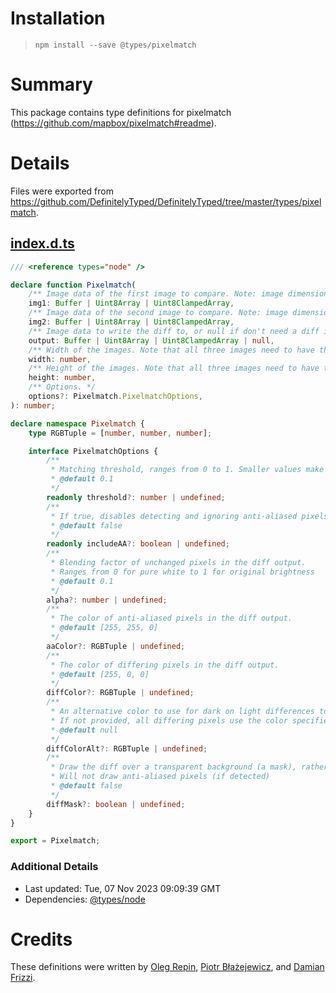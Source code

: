 # Installation
> `npm install --save @types/pixelmatch`

# Summary
This package contains type definitions for pixelmatch (https://github.com/mapbox/pixelmatch#readme).

# Details
Files were exported from https://github.com/DefinitelyTyped/DefinitelyTyped/tree/master/types/pixelmatch.
## [index.d.ts](https://github.com/DefinitelyTyped/DefinitelyTyped/tree/master/types/pixelmatch/index.d.ts)
````ts
/// <reference types="node" />

declare function Pixelmatch(
    /** Image data of the first image to compare. Note: image dimensions must be equal. */
    img1: Buffer | Uint8Array | Uint8ClampedArray,
    /** Image data of the second image to compare. Note: image dimensions must be equal. */
    img2: Buffer | Uint8Array | Uint8ClampedArray,
    /** Image data to write the diff to, or null if don't need a diff image. */
    output: Buffer | Uint8Array | Uint8ClampedArray | null,
    /** Width of the images. Note that all three images need to have the same dimensions. */
    width: number,
    /** Height of the images. Note that all three images need to have the same dimensions. */
    height: number,
    /** Options. */
    options?: Pixelmatch.PixelmatchOptions,
): number;

declare namespace Pixelmatch {
    type RGBTuple = [number, number, number];

    interface PixelmatchOptions {
        /**
         * Matching threshold, ranges from 0 to 1. Smaller values make the comparison more sensitive.
         * @default 0.1
         */
        readonly threshold?: number | undefined;
        /**
         * If true, disables detecting and ignoring anti-aliased pixels.
         * @default false
         */
        readonly includeAA?: boolean | undefined;
        /**
         * Blending factor of unchanged pixels in the diff output.
         * Ranges from 0 for pure white to 1 for original brightness
         * @default 0.1
         */
        alpha?: number | undefined;
        /**
         * The color of anti-aliased pixels in the diff output.
         * @default [255, 255, 0]
         */
        aaColor?: RGBTuple | undefined;
        /**
         * The color of differing pixels in the diff output.
         * @default [255, 0, 0]
         */
        diffColor?: RGBTuple | undefined;
        /**
         * An alternative color to use for dark on light differences to differentiate between "added" and "removed" parts.
         * If not provided, all differing pixels use the color specified by `diffColor`.
         * @default null
         */
        diffColorAlt?: RGBTuple | undefined;
        /**
         * Draw the diff over a transparent background (a mask), rather than over the original image.
         * Will not draw anti-aliased pixels (if detected)
         * @default false
         */
        diffMask?: boolean | undefined;
    }
}

export = Pixelmatch;

````

### Additional Details
 * Last updated: Tue, 07 Nov 2023 09:09:39 GMT
 * Dependencies: [@types/node](https://npmjs.com/package/@types/node)

# Credits
These definitions were written by [Oleg Repin](https://github.com/iamolegga), [Piotr Błażejewicz](https://github.com/peterblazejewicz), and [Damian Frizzi](https://github.com/damianfrizzi).
